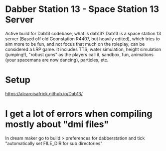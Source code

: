 # Dabber Station 13 - Space Station 13 Server
Active build for Dab13 codebase, what is dab13?
Dab13 is a space station 13 server (Based off old Goonstation R4407, but heavily edited), which tries to aim more to be fun, and not focus that much on the roleplay, can be considered a LRP game. It includes TTS, water simulation, height simulation (jumping!), "robust guns" as the players call it, sandbox, fun, animations (your spacemans are now dancing), particles, etc.

# Setup
https://alcaroisafrick.github.io/Dab13/

# I get a lot of errors when compiling mostly about "dmi files"
In dream maker go to build > preferences for dabberstation and tick "automatically set FILE_DIR for sub directories"
